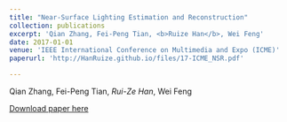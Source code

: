 ```yaml
---
title: "Near-Surface Lighting Estimation and Reconstruction"
collection: publications
excerpt: 'Qian Zhang, Fei-Peng Tian, <b>Ruize Han</b>, Wei Feng'
date: 2017-01-01
venue: 'IEEE International Conference on Multimedia and Expo (ICME)'
paperurl: 'http://HanRuize.github.io/files/17-ICME_NSR.pdf'

---
```

Qian Zhang, Fei-Peng Tian, <i>Rui-Ze Han</i>, Wei Feng

[Download paper here](http://HanRuize.github.io/files/17-ICME_NSR.pdf)

